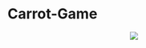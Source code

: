 # Carrot-Game

<p align="center">
  <img src="https://github.com/ksw64285/Carrot-Game/assets/107480512/5d29f3db-b041-4034-94f2-99c3409eb6c8">
</p>
